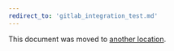 ```yaml
---
redirect_to: 'gitlab_integration_test.md'
---
```


This document was moved to [another location](gitlab_integration_test.md).
